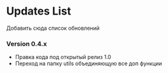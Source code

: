 # Updates List

Добавить сюда список обновлений

### Version 0.4.х

* Правка кода под открытый релиз 1.0
* Переход на папку utils объединяющую все доп функции